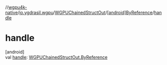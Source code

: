 //[wgpu4k-native](../../../../index.md)/[io.ygdrasil.wgpu](../../index.md)/[WGPUChainedStructOut](../index.md)/[[android]ByReference](index.md)/[handle](handle.md)

# handle

[android]\
val [handle](handle.md): [WGPUChainedStructOut.ByReference](../../../io.ygdrasil.wgpu.android/-w-g-p-u-chained-struct-out/-by-reference/index.md)